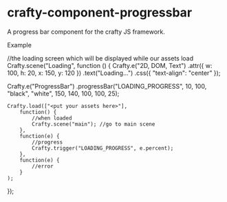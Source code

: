 crafty-component-progressbar
============================

A progress bar component for the crafty JS framework.

Example

//the loading screen which will be displayed while our assets load
Crafty.scene("Loading", function () {
	Crafty.e("2D, DOM, Text")
		.attr({ w: 100, h: 20, x: 150, y: 120 })
		.text("Loading...")
		.css({ "text-align": "center" });
	
  Crafty.e("ProgressBar")
		.progressBar("LOADING_PROGRESS", 10, 100, "black", "white", 150, 140, 100, 100, 25);
	
	Crafty.load(["<put your assets here>"],
		function() {
			//when loaded
			Crafty.scene("main"); //go to main scene
		},
		function(e) {
			//progress
			Crafty.trigger("LOADING_PROGRESS", e.percent);
		},
		function(e) {
			//error
		}
	);
});
